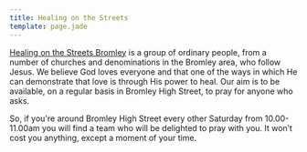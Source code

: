 ```yaml
---
title: Healing on the Streets
template: page.jade
---
```


[Healing on the Streets Bromley](http://www.streethealingbromley.org/) is a group of ordinary people, from a number of churches and denominations in the Bromley area, who follow Jesus. We believe God loves everyone and that one of the ways in which He can demonstrate that love is through His power to heal. Our aim is to be available, on a regular basis in Bromley High Street, to pray for anyone who asks. 

So, if you're around Bromley High Street every other Saturday from 10.00-11.00am you will find a team who will be delighted to pray with you. It won’t cost you anything, except a moment of your time. 
